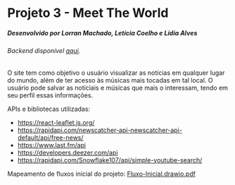 # Projeto 3 - Meet The World
##### Desenvolvido por Lorran Machado, Letícia Coelho e Lídia Alves
###### Backend disponível [aqui](https://github.com/LidiaDomingos/backend-LLL).

O site tem como objetivo o usuário visualizar as notícias em qualquer lugar do mundo, além de ter acesso às músicas mais tocadas em tal local. O usuário pode salvar as notíciais e músicas que mais o interessam, tendo em seu perfil essas informações.

APIs e bibliotecas utilizadas: 
- https://react-leaflet.js.org/
- https://rapidapi.com/newscatcher-api-newscatcher-api-default/api/free-news/
- https://www.last.fm/api
- https://developers.deezer.com/api
- https://rapidapi.com/Snowflake107/api/simple-youtube-search/

Mapeamento de fluxos inicial do projeto: 
[Fluxo-Inicial.drawio.pdf](https://github.com/insper-tecnologias-web/projeto-3-lll/files/8779015/Fluxo-Inicial.drawio.pdf)
